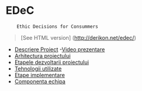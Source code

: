# EDeC
        Ethic Decisions for Consummers

>[See HTML version] (http://derikon.net/edec/)

 - [Descriere 
Proiect](https://github.com/hoenirvili/EDeC/blob/master/doc/EDeC-Raport.md#-1descriere-proiect)
-[Video prezentare](https://github.com/hoenirvili/EDeC/blob/master/EDeC-Raport.md#servicii)
 - [Arhitectura 
proiectului](https://github.com/hoenirvili/EDeC/blob/master/doc/Project%20Architecture.md#pagini)
 - [Etapele dezvoltarii 
proiectului](https://github.com/hoenirvili/EDeC/blob/master/doc/EDeC-Raport.md#2-etapele-dezvoltarii-proiectului)
 - [Tehnologii 
utilizate](https://github.com/hoenirvili/EDeC/blob/master/doc/EDeC-Raport.md#1-tehnologii-utilizate)
 - [Etape implementare](https://github.com/hoenirvili/EDeC/blob/master/doc/Project%20Architecture.md#pagini)
 - [Componenta 
echipa](https://github.com/hoenirvili/EDeC/blob/master/doc/Project%20Architecture.md#componenta-echipa)


